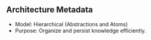 ## Architecture Metadata
- Model: Hierarchical (Abstractions and Atoms)
- Purpose: Organize and persist knowledge efficiently.
